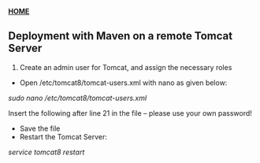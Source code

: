 [**HOME**](index.md)



## Deployment with Maven on a remote Tomcat Server


1. Create an admin user for Tomcat, and assign the necessary roles

* Open /etc/tomcat8/tomcat-users.xml with nano as given below:

_sudo nano /etc/tomcat8/tomcat-users.xml_

Insert the following after line 21 in the file – please use your own password!

_<role rolename="manager-gui"/>_
_<role rolename="manager-script"/>_
_<user name="admin" password="XXX" roles="manager-gui,manager-script"/>_

* Save the file
* Restart the Tomcat Server:   

_service tomcat8 restart_
